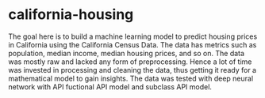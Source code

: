 # california-housing
The goal here is to build a machine learning model to predict housing prices in California using the California Census Data. The data has metrics such as population, median income, median housing prices, and so on. The data was mostly raw and lacked any form of preprocessing. Hence a lot of time was invested in processing and cleaning the data, thus getting it ready for a mathematical model to gain insights. The data was tested with deep neural network with API fuctional API model and subclass API model.
